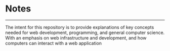 # Notes

---

The intent for this repository is to provide explanations of key concepts needed for web development, programming, and general computer science. With an emphasis on web infrastructure and development, and how computers can interact with a web application
